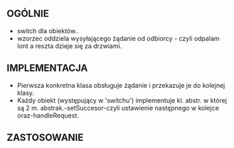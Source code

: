 
## OGÓLNIE
- switch dla obiektów..
- wzorzec oddziela wysyłającego żądanie od odbiorcy - czyli odpalam lont a reszta dzieje się za drzwiami.
## IMPLEMENTACJA
- Pierwsza konkretna klasa obsługuje żądanie i przekazuje je do kolejnej klasy.
- Każdy obiekt (występujący w 'switchu') implementuje kl. abstr. w której są 2 m. abstrak.-setSuccesor-czyli ustawienie następnego w kolejce oraz-handleRequest.
## ZASTOSOWANIE
